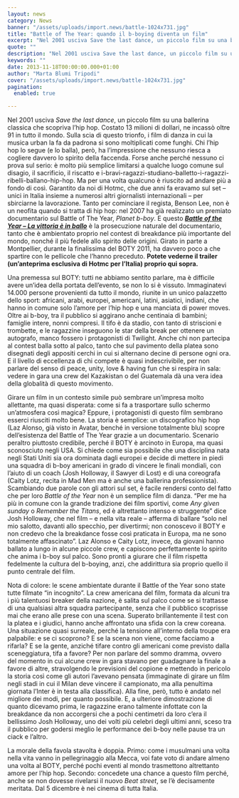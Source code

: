 ```yaml
---
layout: news
category: News
banner: "/assets/uploads/import.news/battle-1024x731.jpg"
title: "Battle of The Year: quando il b-boying diventa un film"
excerpt: "Nel 2001 usciva Save the last dance, un piccolo film su una ballerina classica che scopriva l’hip hop. Costato 13 milioni di dollari, ne incassò oltre 91 in tutto il mondo. Sulla scia di questo trionfo, i film di danza in cui la musica urban la fa da padrona si sono moltiplicati come funghi. Chi [&hellip"
quote: ""
description: "Nel 2001 usciva Save the last dance, un piccolo film su una ballerina classica che scopriva l’hip hop. Costato 13 milioni di dollari, ne incassò oltre 91 in tutto il mondo. Sulla scia di questo trionfo, i film di danza in cui la musica urban la fa da padrona si sono moltiplicati come funghi. Chi [&hellip"
keywords: ""
date: 2013-11-18T00:00:00.000+01:00
author: "Marta Blumi Tripodi"
cover: "/assets/uploads/import.news/battle-1024x731.jpg"
pagination:
  enabled: true

---
```


[](https://hotmc.com/battle-of-the-year-quando-il-b-boying-diventa-un-film/battle/)

Nel 2001 usciva _Save the last dance_, un piccolo film su una ballerina classica che scopriva l’hip hop. Costato 13 milioni di dollari, ne incassò oltre 91 in tutto il mondo. Sulla scia di questo trionfo, i film di danza in cui la musica urban la fa da padrona si sono moltiplicati come funghi. Chi l’hip hop lo segue (e lo balla), però, ha l’impressione che nessuno riesca a cogliere davvero lo spirito della faccenda. Forse anche perché nessuno ci prova sul serio: è molto più semplice limitarsi a qualche luogo comune sul disagio, il sacrificio, il riscatto e i-bravi-ragazzi-studiano-balletto-i-ragazzi-ribelli-ballano-hip-hop. Ma per una volta qualcuno è riuscito ad andare più a fondo di così. Garantito da noi di Hotmc, che due anni fa eravamo sul set – unici in Italia insieme a numerosi altri giornalisti internazionali – per sbirciarne la lavorazione. Tanto per cominciare il regista, Benson Lee, non è un neofita quando si tratta di hip hop: nel 2007 ha già realizzato un premiato documentario sul Battle of The Year, _Planet b-boy_. E questo [**_Battle of the Year – La vittoria è in ballo_**](https://www.facebook.com/pages/Battle-of-the-year/217930398377996?fref=ts "https://www.facebook.com/pages/Battle-of-the-year/217930398377996?fref=ts") è la prosecuzione naturale del documentario, tanto che è ambientato proprio nel contest di breakdance più importante del mondo, nonché il più fedele allo spirito delle origini. Girato in parte a Montpellier, durante la finalissima del BOTY 2011, ha davvero poco a che spartire con le pellicole che l’hanno preceduto. **Potete vederne il trailer (un’anteprima esclusiva di Hotmc per l’Italia) proprio qui sopra.**

Una premessa sul BOTY: tutti ne abbiamo sentito parlare, ma è difficile avere un’idea della portata dell’evento, se non lo si è vissuto. Immaginatevi 14.000 persone provenienti da tutto il mondo, riunite in un unico palazzetto dello sport: africani, arabi, europei, americani, latini, asiatici, indiani, che hanno in comune solo l’amore per l’hip hop e una manciata di power moves. Oltre ai b-boy, tra il pubblico si aggirano anche centinaia di bambini; famiglie intere, nonni compresi. Il tifo è da stadio, con tanto di striscioni e trombette, e le ragazzine inseguono le star della break per ottenere un autografo, manco fossero i protagonisti di Twilight. Anche chi non partecipa al contest balla sotto al palco, tanto che sul pavimento della platea sono disegnati degli appositi cerchi in cui si alternano decine di persone ogni ora. E il livello di eccellenza di chi compete è quasi indescrivibile, per non parlare del senso di peace, unity, love & having fun che si respira in sala: vedere in gara una crew del Kazakistan o del Guatemala dà una vera idea della globalità di questo movimento.

Girare un film in un contesto simile può sembrare un’impresa molto allettante, ma quasi disperata: come si fa a trasportare sullo schermo un’atmosfera così magica? Eppure, i protagonisti di questo film sembrano esserci riusciti molto bene. La storia è semplice: un discografico hip hop (Laz Alonso, già visto in Avatar, benché in versione totalmente blu) scopre dell’esistenza del Battle of The Year grazie a un documentario. Scenario peraltro piuttosto credibile, perché il BOTY è arcinoto in Europa, ma quasi sconosciuto negli USA. Si chiede come sia possibile che una disciplina nata negli Stati Uniti sia ora dominata dagli europei e decide di mettere in piedi una squadra di b-boy americani in grado di vincere le finali mondiali, con l’aiuto di un coach (Josh Holloway, il Sawyer di Lost) e di una coreografa (Caity Lotz, recita in Mad Men ma è anche una ballerina professionista). Scambiando due parole con gli attori sul set, è facile rendersi conto del fatto che per loro _Battle of the Year_ non è un semplice film di danza. “Per me ha più in comune con la grande tradizione dei film sportivi, come _Any given sunday_ o _Remember the Titans_, ed è altrettanto intenso e struggente” dice Josh Holloway, che nel film – e nella vita reale – afferma di ballare “solo nel mio salotto, davanti allo specchio, per divertirmi; non conoscevo il BOTY e non credevo che la breakdance fosse così praticata in Europa, ma ne sono totalmente affascinato”. Laz Alonso e Caity Lotz, invece, da giovani hanno ballato a lungo in alcune piccole crew, e capiscono perfettamente lo spirito che anima i b-boy sul palco. Sono pronti a giurare che il film rispetta fedelmente la cultura del b-boying, anzi, che addirittura sia proprio quello il punto centrale del film.

Nota di colore: le scene ambientate durante il Battle of the Year sono state tutte filmate “in incognito”. La crew americana del film, formata da alcuni tra i più talentuosi breaker della nazione, è salita sul palco come se si trattasse di una qualsiasi altra squadra partecipante, senza che il pubblico scoprisse mai che erano alle prese con una scena. Superato brillantemente il test con la platea e i giudici, hanno anche affrontato una sfida con la crew coreana. Una situazione quasi surreale, perché la tensione all’interno della troupe era palpabile: e se ci scoprono? E se la scena non viene, come facciamo a rifarla? E se la gente, anziché tifare contro gli americani come previsto dalla sceneggiatura, tifa a favore? Per non parlare del sommo dramma, ovvero del momento in cui alcune crew in gara stavano per guadagnare la finale a favore di altre, stravolgendo le previsioni del copione e mettendo in pericolo la storia così come gli autori l’avevano pensata (immaginate di girare un film negli stadi in cui il Milan deve vincere il campionato, ma alla penultima giornata l’Inter è in testa alla classifica). Alla fine, però, tutto è andato nel migliore dei modi, per quanto possibile. E, a ulteriore dimostrazione di quanto dicevamo prima, le ragazzine erano talmente infottate con la breakdance da non accorgersi che a pochi centimetri da loro c’era il bellissimo Josh Holloway, uno dei volti più celebri degli ultimi anni, sceso tra il pubblico per godersi meglio le performance dei b-boy nelle pause tra un ciack e l’altro.

La morale della favola stavolta è doppia. Primo: come i musulmani una volta nella vita vanno in pellegrinaggio alla Mecca, voi fate voto di andare almeno una volta al BOTY, perché pochi eventi al mondo trasmettono altrettanto amore per l’hip hop. Secondo: concedete una chance a questo film perché, anche se non dovesse rivelarsi il nuovo _Beat street_, se l’è decisamente meritata. Dal 5 dicembre è nei cinema di tutta Italia.